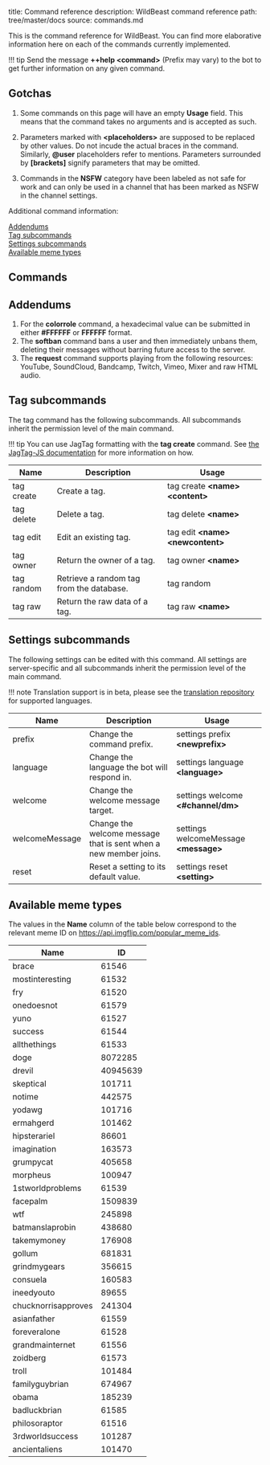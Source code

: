 title: Command reference
description: WildBeast command reference
path: tree/master/docs
source: commands.md

This is the command reference for WildBeast. You can find more elaborative information here on each of the commands currently implemented.

!!! tip
    Send the message **++help <command\>** (Prefix may vary) to the bot to get further information on any given command.

## Gotchas

1. Some commands on this page will have an empty **Usage** field. This means that the command takes no arguments and is accepted as such.

2. Parameters marked with **<placeholders\>** are supposed to be replaced by other values. Do not incude the actual braces in the command. Similarly, **@user** placeholders refer to mentions. Parameters surrounded by **[brackets]** signify parameters that may be omitted.

3. Commands in the **NSFW** category have been labeled as not safe for work and can only be used in a channel that has been marked as NSFW in the channel settings.

Additional command information:

[Addendums](#addendums)<br>
[Tag subcommands](#tag-subcommands)<br>
[Settings subcommands](#settings-subcommands)<br>
[Available meme types](#available-meme-types)

## Commands

<div id="commands-table"></div>

## Addendums

1. For the **colorrole** command, a hexadecimal value can be submitted in either **#FFFFFF** or **FFFFFF** format.
2. The **softban** command bans a user and then immediately unbans them, deleting their messages without barring future access to the server.
3. The **request** command supports playing from the following resources: YouTube, SoundCloud, Bandcamp, Twitch, Vimeo, Mixer and raw HTML audio.

## Tag subcommands

The tag command has the following subcommands. All subcommands inherit the permission level of the main command.

!!! tip
    You can use JagTag formatting with the **tag create** command. See [the JagTag-JS documentation](https://thesharks.github.io/JagTag-JS/users/intro) for more information on how.

| Name | Description | Usage |
| ---- | ----------- | ----- |
| tag create | Create a tag. | tag create **<name\>** **<content\>** |
| tag delete | Delete a tag. | tag delete **<name\>** |
| tag edit | Edit an existing tag. | tag edit **<name\>** **<newcontent\>** |
| tag owner | Return the owner of a tag. | tag owner **<name\>** |
| tag random | Retrieve a random tag from the database. | tag random |
| tag raw | Return the raw data of a tag. | tag raw **<name\>** |

## Settings subcommands

The following settings can be edited with this command. All settings are server-specific and all subcommands inherit the permission level of the main command.

!!! note
    Translation support is in beta, please see the [translation repository](https://github.com/TheSharks/WildBeast/WildBeastTranslations) for supported languages.

| Name | Description | Usage |
| ---- | ----------- | ----- |
| prefix | Change the command prefix. | settings prefix **<newprefix\>** |
| language | Change the language the bot will respond in. | settings language **<language\>** |
| welcome | Change the welcome message target. | settings welcome **<#channel/dm\>** |
| welcomeMessage | Change the welcome message that is sent when a new member joins. | settings welcomeMessage **<message\>** |
| reset | Reset a setting to its default value. | settings reset **<setting\>** |

## Available meme types

The values in the **Name** column of the table below correspond to the relevant meme ID on https://api.imgflip.com/popular_meme_ids.

| Name | ID |
| ---- | -- |
| brace | 61546 |
| mostinteresting | 61532 |
| fry | 61520 |
| onedoesnot | 61579 |
| yuno | 61527 |
| success | 61544
| allthethings | 61533 |
| doge | 8072285 |
| drevil | 40945639 |
| skeptical | 101711 |
| notime | 442575 |
| yodawg | 101716 |
| ermahgerd | 101462 |
| hipsterariel | 86601 |
| imagination | 163573 |
| grumpycat | 405658 |
| morpheus | 100947 |
| 1stworldproblems | 61539 |
| facepalm | 1509839 |
| wtf | 245898 |
| batmanslaprobin | 438680 |
| takemymoney | 176908 |
| gollum | 681831 |
| grindmygears | 356615 |
| consuela | 160583 |
| ineedyouto | 89655 |
| chucknorrisapproves | 241304 |
| asianfather | 61559 |
| foreveralone | 61528 |
| grandmainternet | 61556 |
| zoidberg | 61573 |
| troll | 101484 |
| familyguybrian | 674967 |
| obama | 185239 |
| badluckbrian | 61585 |
| philosoraptor | 61516 |
| 3rdworldsuccess | 101287 |
| ancientaliens | 101470 |
